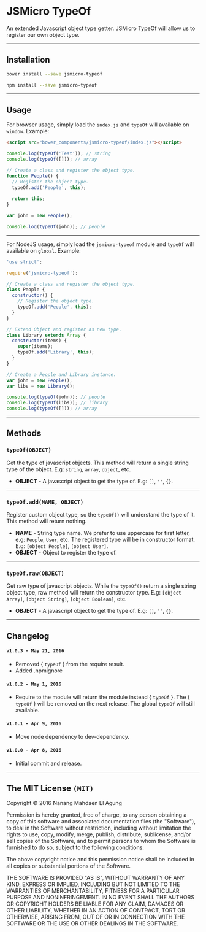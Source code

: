 # JSMicro TypeOf

An extended Javascript object type getter. JSMicro TypeOf will allow us to register our own object type.

***

## Installation

```bash
bower install --save jsmicro-typeof
```

```bash
npm install --save jsmicro-typeof
```

***

## Usage

For browser usage, simply load the `index.js` and `typeOf` will available on `window`. Example:

```html
<script src="bower_components/jsmicro-typeof/index.js"></script>
```

```js
console.log(typeOf('Test')); // string
console.log(typeOf([])); // array

// Create a class and register the object type.
function People() {
  // Register the object type.
  typeOf.add('People', this);
  
  return this;
}

var john = new People();

console.log(typeOf(john)); // people
```

***

For NodeJS usage, simply load the `jsmicro-typeof` module and `typeOf` will available on `global`. Example:

```js
'use strict';

require('jsmicro-typeof');

// Create a class and register the object type.
class People {
  constructor() {
    // Register the object type.
    typeOf.add('People', this);
  }
}

// Extend Object and register as new type.
class Library extends Array {
  constructor(items) {
    super(items);
    typeOf.add('Library', this);
  }
}

// Create a People and Library instance.
var john = new People();
var libs = new Library();

console.log(typeOf(john)); // people
console.log(typeOf(libs)); // library
console.log(typeOf([])); // array
```

***

## Methods

### **`typeOf(OBJECT)`**

Get the type of javascript objects. This method will return a single string type of the object. E.g: `string`, `array`, `object`, etc.

*   **OBJECT** - A javascript object to get the type of. E.g: `[]`, `''`, `{}`.

***

### **`typeOf.add(NAME, OBJECT)`**

Register custom object type, so the `typeOf()` will understand the type of it. This method will return nothing.

*   **NAME** - String type name. We prefer to use uppercase for first letter, e.g: `People`, `User`, etc. The registered type will be in constructor format. E.g: `[object People]`, `[object User]`.
*   **OBJECT** - Object to register the type of.

***

### **`typeOf.raw(OBJECT)`**

Get raw type of javascript objects. While the `typeOf()` return a single string object type, raw method will return the constructor type. E.g: `[object Array]`, `[object String]`, `[object Boolean]`, etc.

*   **OBJECT** - A javascript object to get the type of. E.g: `[]`, `''`, `{}`.

***

## Changelog

#### **`v1.0.3 - May 21, 2016`**

* Removed { `typeOf` } from the require result.
* Added .npmignore

#### **`v1.0.2 - May 1, 2016`**

*   Require to the module will return the module instead { `typeOf` }. The { `typeOf` } will be removed on the next release. The global `typeOf` will still available.

#### **`v1.0.1 - Apr 9, 2016`**

*   Move node dependency to dev-dependency.

#### **`v1.0.0 - Apr 8, 2016`**

*   Initial commit and release.

***

## The MIT License **`(MIT)`**

Copyright © 2016 Nanang Mahdaen El Agung

Permission is hereby granted, free of charge, to any person obtaining a copy of this software and associated documentation files (the "Software"), to deal in the Software without restriction, including without limitation the rights to use, copy, modify, merge, publish, distribute, sublicense, and/or sell copies of the Software, and to permit persons to whom the Software is furnished to do so, subject to the following conditions:

The above copyright notice and this permission notice shall be included in all copies or substantial portions of the Software.

THE SOFTWARE IS PROVIDED "AS IS", WITHOUT WARRANTY OF ANY KIND, EXPRESS OR IMPLIED, INCLUDING BUT NOT LIMITED TO THE WARRANTIES OF MERCHANTABILITY, FITNESS FOR A PARTICULAR PURPOSE AND NONINFRINGEMENT. IN NO EVENT SHALL THE AUTHORS OR COPYRIGHT HOLDERS BE LIABLE FOR ANY CLAIM, DAMAGES OR OTHER LIABILITY, WHETHER IN AN ACTION OF CONTRACT, TORT OR OTHERWISE, ARISING FROM, OUT OF OR IN CONNECTION WITH THE SOFTWARE OR THE USE OR OTHER DEALINGS IN THE SOFTWARE.

